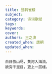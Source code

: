 ```yaml
---
title: 登鹳雀楼
subject: 
category: 诗词歌赋
tags: 
keywords: 
cover: 
authors: 王之涣
created_when: 唐朝
updated_when: 
---
```


```
白日依山尽，黄河入海流。
欲穷千里目，更上一层楼。
```
